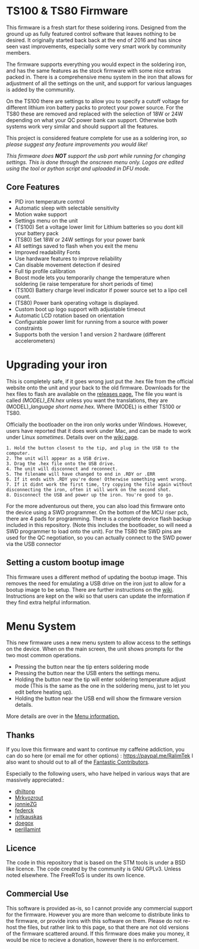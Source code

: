 # TS100 & TS80 Firmware

This firmware is a fresh start for these soldering irons. Designed from the ground up as fully featured control software that leaves nothing to be desired.
It originally started back back at the end of 2016 and has since seen vast improvements, especially some very smart work by community members.

The firmware supports everything you would expect in the soldering iron, and has the same features as the stock firmware with some nice extras packed in.
There is a comprehensive menu system in the iron that allows for adjustment of all the settings on the unit, and support for various languages is added by the communitiy.

On the TS100 there are settings to allow you to specify a cutoff voltage for different lithium iron battery packs to protect your power source.
For the TS80 these are removed and replaced with the selection of 18W or 24W depending on what your QC power bank can support.
Otherwise both systems work very similar and should support all the features.

This project is considered feature complete for use as a soldering iron, *so please suggest any feature improvements you would like!*

*This firmware does **NOT** support the usb port while running for changing settings. This is done through the onscreen menu only. Logos are edited using the tool or python script and uploaded in DFU mode.*

## Core Features

* PID iron temperature control
* Automatic sleep with selectable sensitivity
* Motion wake support
* Settings menu on the unit
* (TS100) Set a voltage lower limit for Lithium batteries so you dont kill your battery pack
* (TS80) Set 18W or 24W settings for your power bank
* All settings saved to flash when you exit the menu
* Improved readability Fonts
* Use hardware features to improve reliability
* Can disable movement detection if desired
* Full tip profile calibration
* Boost mode lets you temporarily change the temperature when soldering (ie raise temperature for short periods of time)
* (TS100) Battery charge level indicator if power source set to a lipo cell count.
* (TS80) Power bank operating voltage is displayed.
* Custom boot up logo support with adjustable timeout
* Automatic LCD rotation based on orientation
* Configurable power limit for running from a source with power constraints
* Supports both the version 1 and version 2 hardware (different accelerometers)

# Upgrading your iron

This is completely safe, if it goes wrong just put the .hex file from the official website onto the unit and your back to the old firmware. Downloads for the hex files to flash are available on the [releases page.](https://github.com/Ralim/ts100/releases) The file you want is called *(MODEL)_EN.hex* unless you want the translations, they are (MODEL)_*language short name*.hex. Where (MODEL) is either TS100 or TS80.

Officially the bootloader on the iron only works under Windows. However, users have reported that it does work under Mac, and can be made to work under Linux *sometimes*. Details over on the [wiki page](https://github.com/Ralim/ts100/wiki/Upgrading-Firmware).

```
1. Hold the button closest to the tip, and plug in the USB to the computer.
2. The unit will appear as a USB drive.
3. Drag the .hex file onto the USB drive.
4. The unit will disconnect and reconnect.
5. The filename will have changed to end in .RDY or .ERR 
6. If it ends with .RDY you're done! Otherwise something went wrong.
7. If it didnt work the first time, try copying the file again without disconnecting the iron, often it will work on the second shot.
8. Disconnect the USB and power up the iron. You're good to go.
```


For the more adventurous out there, you can also load this firmware onto the device using a SWD programmer.
On the bottom of the MCU riser pcb, there are 4 pads for programming.
There is a complete device flash backup included in this repository. (Note this includes the bootloader, so will need a SWD programmer to load onto the unit).
For the TS80 the SWD pins are used for the QC negotiation, so you can actually connect to the SWD power via the USB connector

## Setting a custom bootup image

This firmware uses a different method of updating the bootup image.
This removes the need for emulating a USB drive on the iron just to allow for a bootup image to be setup.
There are further instructions on the [wiki](https://github.com/Ralim/ts100/wiki/Logo-Editor). 
Instructions are kept on the wiki so that users can update the information if they find extra helpful information.

# Menu System

This new firmware uses a new menu system to allow access to the settings on the device.
When on the main screen, the unit shows prompts for the two most common operations.

* Pressing the button near the tip enters soldering mode
* Pressing the button near the USB enters the settings menu.
* Holding the button near the tip will enter soldering temperature adjust mode (This is the same as the one in the soldering menu, just to let you edit before heating up).
* Holding the button near the USB end will show the firmware version details.

More details are over in the [Menu information.](menu.md)

## Thanks


If you love this firmware and want to continue my caffeine addiction, you can do so here (or email me for other options) : https://paypal.me/RalimTek
I also want to should out to all of the [Fantastic Contributors](https://github.com/Ralim/ts100/graphs/contributors).

Especially to the following users, who have helped in various ways that are massively appreciated.:

* [dhiltonp](https://github.com/dhiltonp)
* [Mrkvozrout](https://github.com/Mrkvozrout)
* [jonnieZG](https://github.com/jonnieZG)
* [federck](https://github.com/federck)
* [jvitkauskas](https://github.com/jvitkauskas)
* [doegox](https://github.com/doegox)
* [perillamint](https://github.com/perillamint)


## Licence

The code in this repository that is based on the STM tools is under a BSD like licence.
The code created by the community is GNU GPLv3. Unless noted elsewhere.
The FreeRToS is under its own licence.

## Commercial Use

This software is provided as-is, so I cannot provide any commercial support for the firmware. However you are more than welcome to distribute links to the firmware, or provide irons with this software on them. 
Please do not re-host the files, but rather link to this page, so that there are not old versions of the firmware scattered around. If this firmware does make you money, it would be nice to recieve a donation, however there is no enforcement.

